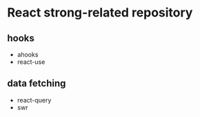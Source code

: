 # React strong-related repository

## hooks

- ahooks
- react-use

## data fetching

- react-query
- swr
